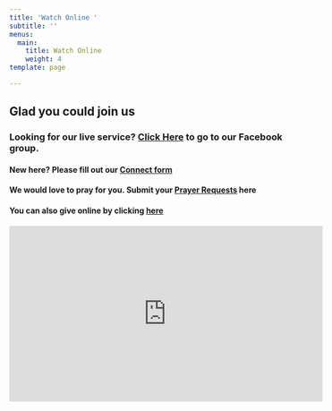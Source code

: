 ```yaml
---
title: 'Watch Online '
subtitle: ''
menus:
  main:
    title: Watch Online
    weight: 4
template: page

---
```

## Glad you could join us

### Looking for our live service? [Click Here](https://www.facebook.com/groups/FBCBronson/) to go to our Facebook group. 

#### New here? Please fill out our [Connect form](https://forms.gle/651RQkxsmr3C6CMV8)

#### We would love to pray for you. Submit your [Prayer Requests](https://forms.gle/duinCZesEGRo8xDs9) here

#### You can also give online by clicking [here](https://tithe.ly/give?c=1302493)

<iframe src="https://www.facebook.com/plugins/video.php?height=314&href=https%3A%2F%2Fwww.facebook.com%2FBronsonFBC%2Fvideos%2F1470110410052255%2F&show_text=false&width=560&t=0" width="560" height="314" style="border:none;overflow:hidden" scrolling="no" frameborder="0" allowfullscreen="true" allow="autoplay; clipboard-write; encrypted-media; picture-in-picture; web-share" allowFullScreen="true"></iframe>